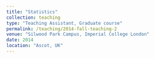```yaml
---
title: "Statistics"
collection: teaching
type: "Teaching Assistant, Graduate course"
permalink: /teaching/2014-fall-teaching-2
venue: "Silwood Park Campus, Imperial College London"
date: 2014
location: "Ascot, UK"
---
```

